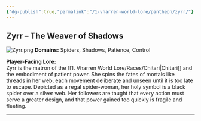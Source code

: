 ```yaml
---
{"dg-publish":true,"permalink":"/1-vharren-world-lore/pantheon/zyrr/"}
---
```


## **Zyrr – The Weaver of Shadows**

![Zyrr.png](/img/user/z.%20Assets/Zyrr.png)
**Domains:** Spiders, Shadows, Patience, Control

**Player-Facing Lore:**  
Zyrr is the matron of the [[1. Vharren World Lore/Races/Chitari\|Chitari]] and the embodiment of patient power. She spins the fates of mortals like threads in her web, each movement deliberate and unseen until it is too late to escape. Depicted as a regal spider-woman, her holy symbol is a black spider over a silver web. Her followers are taught that every action must serve a greater design, and that power gained too quickly is fragile and fleeting.


---
